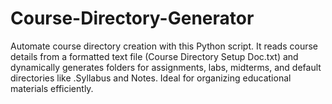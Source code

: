 # Course-Directory-Generator
Automate course directory creation with this Python script. It reads course details from a formatted text file (Course Directory Setup Doc.txt) and dynamically generates folders for assignments, labs, midterms, and default directories like .Syllabus and Notes. Ideal for organizing educational materials efficiently.

